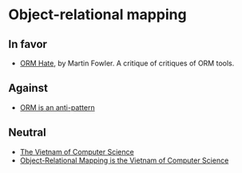 # Object-relational mapping

## In favor

- [ORM Hate](https://martinfowler.com/bliki/OrmHate.html), by Martin Fowler. A critique of critiques of ORM tools.

## Against

- [ORM is an anti-pattern](http://seldo.com/weblog/2011/08/11/orm_is_an_antipattern)

## Neutral

- [The Vietnam of Computer Science](http://blogs.tedneward.com/post/the-vietnam-of-computer-science/)
- [Object-Relational Mapping is the Vietnam of Computer Science](https://blog.codinghorror.com/object-relational-mapping-is-the-vietnam-of-computer-science/)